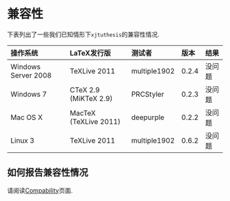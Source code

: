 # 兼容性 #
下表列出了一些我们已知情形下`xjtuthesis`的兼容性情况.

| **操作系统**               | **LaTeX发行版**                | **测试者**     | **版本**   | **结果**       |
|:-------------------------------|:----------------------------------|:------------------|:-------------|:-----------------|
| Windows Server 2008      | TeXLive 2011                 | multiple1902 | 0.2.4    | 没问题       |
| Windows 7                | CTeX 2.9 (MiKTeX 2.9)        | PRCStyler    | 0.2.3    | 没问题       |
| Mac OS X                 | MacTeX (TeXLive 2011)        | deepurple    | 0.2.2    | 没问题       |
| Linux 3                  | TeXLive 2011                 | multiple1902 | 0.6.2    | 没问题       |

## 如何报告兼容性情况 ##

请阅读[Compability](Compability.md)页面.